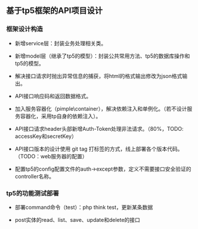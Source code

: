 ## 基于tp5框架的API项目设计

### 框架设计构造

* 新增service层：封装业务处理相关类。

* 新增model层（继承了tp5的模型）：封装公共常用方法、tp5的数据库操作和tp5的模型。

* 解决接口请求时抛出异常信息的捕获，将html的格式输出修改为json格式输出。

* API接口响应码和返回数据格式。

* 加入服务容器化（pimple\container），解决依赖注入和单例化。（若不设计服务容器化，采用tp自身的依赖注入）。

* API接口请求header头部新增Auth-Token处理非法请求。（80%，TODO: accessKey和secretKey）

* API接口版本的设计使用 git tag 打标签的方式，线上部署各个版本代码。（TODO：web服务器的配置） 

* 配置tp5的config配置文件的auth->except参数，定义不需要接口安全验证的controller名称。

### tp5的功能测试部署 

* 部署command命令（test）：php think test，更新某条数据

* post实体的read、list、save、update和delete的接口